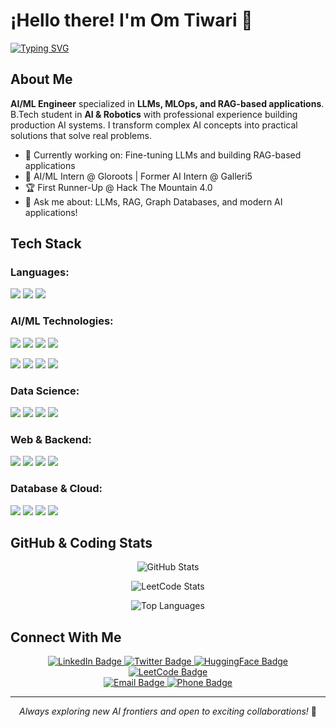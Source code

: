 # ¡Hello there! I'm Om Tiwari 👋

[![Typing SVG](https://readme-typing-svg.demolab.com/?lines=AI+%26+ML+Engineer;LLM+%26+RAG+Specialist;Python+Developer;Always+Learning)](https://git.io/typing-svg)

## About Me

**AI/ML Engineer** specialized in **LLMs, MLOps, and RAG-based applications**. B.Tech student in **AI & Robotics** with professional experience building production AI systems. I transform complex AI concepts into practical solutions that solve real problems.

- 🔭 Currently working on: Fine-tuning LLMs and building RAG-based applications
- 💼 AI/ML Intern @ Gloroots | Former AI Intern @ Galleri5
- 🏆 First Runner-Up @ Hack The Mountain 4.0
- 💬 Ask me about: LLMs, RAG, Graph Databases, and modern AI applications!

## Tech Stack

### Languages:
![](https://img.shields.io/static/v1?label&logo=python&message=Python&style=for-the-badge&color=black)
![](https://img.shields.io/static/v1?label&logo=c%2B%2B&message=C%2B%2B&style=for-the-badge&color=black)
![](https://img.shields.io/static/v1?label&logo=javascript&message=JavaScript&style=for-the-badge&color=black)

### AI/ML Technologies:
![](https://img.shields.io/static/v1?label&logo=pytorch&message=PyTorch&style=for-the-badge&color=black)
![](https://img.shields.io/static/v1?label&logo=tensorflow&message=TensorFlow&style=for-the-badge&color=black)
![](https://img.shields.io/static/v1?label&logo=huggingface&message=HuggingFace&style=for-the-badge&color=black)
![](https://img.shields.io/static/v1?label&logo=openai&message=OpenAI&style=for-the-badge&color=black)

![](https://img.shields.io/static/v1?label&message=LangChain&style=for-the-badge&color=black)
![](https://img.shields.io/static/v1?label&message=Transformers&style=for-the-badge&color=black)
![](https://img.shields.io/static/v1?label&message=Langgraph&style=for-the-badge&color=black)
![](https://img.shields.io/static/v1?label&message=Unsloth&style=for-the-badge&color=black)

### Data Science:
![](https://img.shields.io/badge/Pandas-3e5e78?style=for-the-badge&logo=pandas&logoColor=white)
![](https://img.shields.io/badge/NumPy-695170?style=for-the-badge&logo=numpy&logoColor=white)
![](https://img.shields.io/badge/Scikit--learn-F7931E?style=for-the-badge&logo=scikit-learn&logoColor=white)
![](https://img.shields.io/badge/OpenCV-5C3EE8?style=for-the-badge&logo=opencv&logoColor=white)

### Web & Backend:
![](https://img.shields.io/badge/FastAPI-009688?style=for-the-badge&logo=fastapi&logoColor=white)
![](https://img.shields.io/badge/Django-092E20?style=for-the-badge&logo=django&logoColor=white)
![](https://img.shields.io/badge/Flask-000000?style=for-the-badge&logo=flask&logoColor=white)
![](https://img.shields.io/badge/Vue.js-4FC08D?style=for-the-badge&logo=vue.js&logoColor=white)

### Database & Cloud:
![](https://img.shields.io/badge/Neo4j-4581C3?style=for-the-badge&logo=neo4j&logoColor=white)
![](https://img.shields.io/badge/ChromaDB-2962FF?style=for-the-badge&logo=chroma&logoColor=white)
![](https://img.shields.io/badge/MongoDB-47A248?style=for-the-badge&logo=mongodb&logoColor=white)
![](https://img.shields.io/badge/AWS-232F3E?style=for-the-badge&logo=amazon-aws&logoColor=white)

## GitHub & Coding Stats

<p align="center">
  <img src="https://github-readme-stats.vercel.app/api?username=Om-Tiwari&theme=dark&show_icons=true" alt="GitHub Stats" />
</p>

<p align="center">
  <img src="https://leetcode-stats.vercel.app/api?username=Om_Tiwari&theme=Dark" alt="LeetCode Stats" />
</p>

<p align="center">
  <img src="https://github-readme-stats.vercel.app/api/top-langs/?username=Om-Tiwari&layout=compact&theme=dark" alt="Top Languages" />
</p>

## Connect With Me

<div align="center">
  <a href="https://www.linkedin.com/in/mrsus/">
    <img src="https://img.shields.io/static/v1?label&logo=linkedin&message=LinkedIn&style=for-the-badge&color=black" alt="LinkedIn Badge"/>
  </a>
  <a href="https://twitter.com/OmTIwari64432">
    <img src="https://img.shields.io/static/v1?label&logo=twitter&message=Twitter&style=for-the-badge&color=black" alt="Twitter Badge"/>
  </a>
  <a href="https://huggingface.co/actualbrain">
    <img src="https://img.shields.io/static/v1?label&logo=huggingface&message=HuggingFace&style=for-the-badge&color=black" alt="HuggingFace Badge"/>
  </a>
  <a href="https://leetcode.com/Om_Tiwari/">
    <img src="https://img.shields.io/static/v1?label&logo=leetcode&message=LeetCode&style=for-the-badge&color=black" alt="LeetCode Badge"/>
  </a>
</div>

<div align="center">
  <a href="mailto:omtiwari04@outlook.com">
    <img src="https://img.shields.io/static/v1?label&logo=microsoft-outlook&message=omtiwari04@outlook.com&style=for-the-badge&color=black" alt="Email Badge"/>
  </a>
  <a href="https://api.whatsapp.com/send?phone=917470825671&text=Hey&lang=en">
    <img src="https://img.shields.io/static/v1?label&logo=whatsapp&message=Chat on WhatsApp&style=for-the-badge&color=black" alt="Phone Badge"/>
  </a>
</div>

---

<p align="center">
  <i>Always exploring new AI frontiers and open to exciting collaborations!</i> 🚀
</p>
